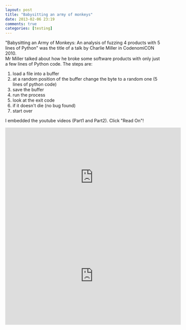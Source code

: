 ```yaml
---
layout: post
title: "Babysitting an army of monkeys"
date: 2013-02-06 23:19
comments: true
categories: [testing]
---
```

"Babysitting an Army of Monkeys: An analysis of fuzzing 4 products with 5 lines of Python" was the title of a talk by Charlie Miller in CodenomiCON 2010.  
Mr Miller talked about how he broke some software products with only just a few lines of Python code.
The steps are:

1. load a file into a buffer
2. at a random position of the buffer change the byte to a random one (5 lines of python code)
3. save the buffer
4. run the process
5. look at the exit code
6. if it doesn't die (no bug found)
7. start over

I embedded the youtube videos (Part1 and Part2). Click "Read On"!
<!-- more -->
<iframe width="560" height="315" src="http://www.youtube.com/embed/Xnwodi2CBws" frameborder="0" allowfullscreen></iframe>


<iframe width="560" height="315" src="http://www.youtube.com/embed/lK5fgCvS2N4" frameborder="0" allowfullscreen></iframe>
